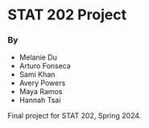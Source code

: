 # STAT 202 Project
### By <Group Name>

- Melanie Du
- Arturo Fonseca
- Sami Khan
- Avery Powers
- Maya Ramos
- Hannah Tsai

Final project for STAT 202, Spring 2024.
